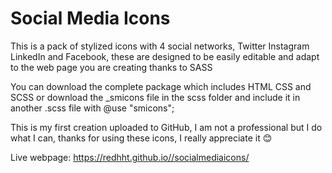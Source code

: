# Social Media Icons

This is a pack of stylized icons with 4 social networks, Twitter Instagram LinkedIn and Facebook, these are designed to be easily editable and adapt to the web page you are creating thanks to SASS

You can download the complete package which includes HTML CSS and SCSS or download the _smicons file in the scss folder and include it in another .scss file with @use "smicons";

This is my first creation uploaded to GitHub, I am not a professional but I do what I can, thanks for using these icons, I really appreciate it 😊

Live webpage: https://redhht.github.io//socialmediaicons/
